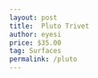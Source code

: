 ```yaml
---
layout: post
title:  Pluto Trivet
author: eyesi
price: $35.00
tag: Surfaces
permalink: /pluto
---
```

